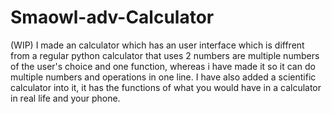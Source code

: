# Smaowl-adv-Calculator
(WIP) I made an calculator which has an user interface which is diffrent from a regular python calculator that uses 2 numbers are multiple numbers of the user's choice and one function, whereas i have made it so it can do multiple numbers and operations in one line. I have also added a  scientific calculator into it, it has the functions of what you would have in a calculator in real life and your phone. 
